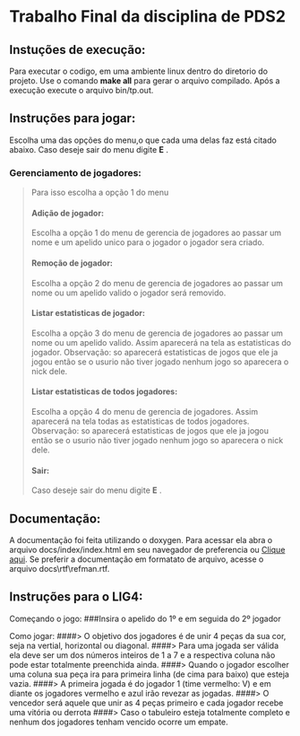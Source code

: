 # Trabalho Final da disciplina de PDS2
## Instuções de execução:
Para executar o codigo, em uma ambiente linux dentro do diretorio do projeto. Use o comando **make all** para gerar o arquivo compilado. Após a execução execute o arquivo bin/tp.out.

## Instruções para jogar:
Escolha uma das opções do menu,o que cada uma delas faz está citado abaixo. Caso deseje sair do menu digite **E** .
### Gerenciamento de jogadores:
>Para isso escolha a opção 1 do menu
> #### Adição de jogador:
> Escolha a opção 1 do menu de gerencia de jogadores ao passar um nome e um apelido unico para o jogador o jogador sera criado.
>#### Remoção de jogador:
>  Escolha a opção 2 do menu de gerencia de jogadores ao passar um nome ou um apelido valido o jogador será removido.
>#### Listar estatisticas de jogador:
>  Escolha a opção 3 do menu de gerencia de jogadores ao passar um nome ou um apelido valido. Assim aparecerá na tela as estatisticas do jogador. Observação: so aparecerá estatisticas de jogos que ele ja jogou então   se o usurio não tiver jogado nenhum jogo so aparecera o nick dele.
>#### Listar estatisticas de todos jogadores:
>  Escolha a opção 4 do menu de gerencia de jogadores. Assim aparecerá na tela todas as estatisticas de todos jogadores. Observação: so aparecerá estatisticas de jogos que ele ja jogou então se o usurio não tiver jogado nenhum jogo so aparecera o nick dele.
>#### Sair:
> Caso deseje sair do menu digite **E** .
 
## Documentação:
A documentação foi feita utilizando o doxygen. Para acessar ela abra o arquivo docs/index/index.html em seu navegador de preferencia ou [Clique  aqui](https://drefus.github.io/PDS2-Trabalho-Final/index/index.html). Se preferir a documentação em formatato de arquivo, acesse o arquivo docs\rtf\refman.rtf.

## Instruções para o LIG4:

Começando o jogo:
###Insira o apelido do 1º e em seguida do 2º jogador

Como jogar: 
####> O objetivo dos jogadores é de unir 4 peças da sua cor, seja na vertial, horizontal ou diagonal.
####> Para uma jogada ser válida ela deve ser um dos números inteiros de 1 a 7 e a respectiva coluna não pode estar totalmente preenchida ainda.
####> Quando o jogador escolher uma coluna sua peça ira para primeira linha (de cima para baixo) que esteja vazia.
####> A primeira jogada é do jogador 1 (time vermelho: V) e em diante os jogadores vermelho e azul irão revezar as jogadas.
####> O vencedor será aquele que unir as 4 peças primeiro e cada jogador recebe uma vitória ou derrota
####> Caso o tabuleiro esteja totalmente completo e nenhum dos jogadores tenham vencido ocorre um empate.

